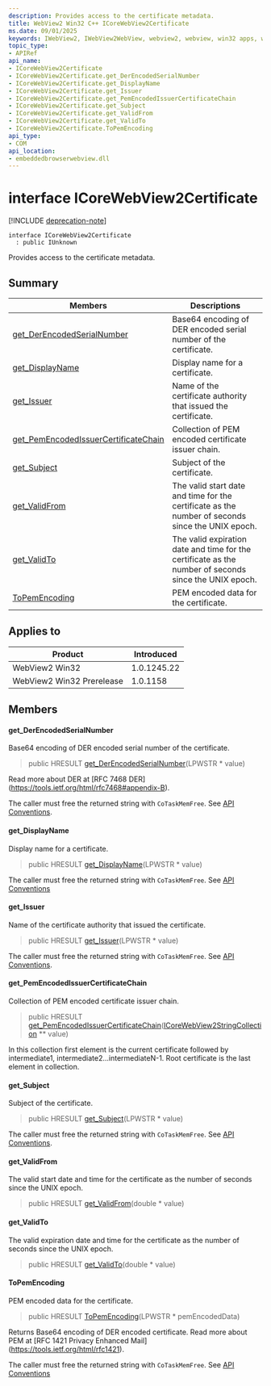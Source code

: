 ```yaml
---
description: Provides access to the certificate metadata.
title: WebView2 Win32 C++ ICoreWebView2Certificate
ms.date: 09/01/2025
keywords: IWebView2, IWebView2WebView, webview2, webview, win32 apps, win32, edge, ICoreWebView2, ICoreWebView2Controller, browser control, edge html, ICoreWebView2Certificate
topic_type: 
- APIRef
api_name:
- ICoreWebView2Certificate
- ICoreWebView2Certificate.get_DerEncodedSerialNumber
- ICoreWebView2Certificate.get_DisplayName
- ICoreWebView2Certificate.get_Issuer
- ICoreWebView2Certificate.get_PemEncodedIssuerCertificateChain
- ICoreWebView2Certificate.get_Subject
- ICoreWebView2Certificate.get_ValidFrom
- ICoreWebView2Certificate.get_ValidTo
- ICoreWebView2Certificate.ToPemEncoding
api_type:
- COM
api_location:
- embeddedbrowserwebview.dll
---
```


# interface ICoreWebView2Certificate

[!INCLUDE [deprecation-note](../includes/deprecation-note.md)]

```
interface ICoreWebView2Certificate
  : public IUnknown
```

Provides access to the certificate metadata.

## Summary

 Members                        | Descriptions
--------------------------------|---------------------------------------------
[get_DerEncodedSerialNumber](#get_derencodedserialnumber) | Base64 encoding of DER encoded serial number of the certificate.
[get_DisplayName](#get_displayname) | Display name for a certificate.
[get_Issuer](#get_issuer) | Name of the certificate authority that issued the certificate.
[get_PemEncodedIssuerCertificateChain](#get_pemencodedissuercertificatechain) | Collection of PEM encoded certificate issuer chain.
[get_Subject](#get_subject) | Subject of the certificate.
[get_ValidFrom](#get_validfrom) | The valid start date and time for the certificate as the number of seconds since the UNIX epoch.
[get_ValidTo](#get_validto) | The valid expiration date and time for the certificate as the number of seconds since the UNIX epoch.
[ToPemEncoding](#topemencoding) | PEM encoded data for the certificate.

## Applies to

Product                         | Introduced
--------------------------------|---------------------------------------------
WebView2 Win32            |    1.0.1245.22
WebView2 Win32 Prerelease |    1.0.1158

## Members

#### get_DerEncodedSerialNumber

Base64 encoding of DER encoded serial number of the certificate.

> public HRESULT [get_DerEncodedSerialNumber](#get_derencodedserialnumber)(LPWSTR * value)

Read more about DER at [RFC 7468 DER] (https://tools.ietf.org/html/rfc7468#appendix-B).

The caller must free the returned string with `CoTaskMemFree`. See [API Conventions](/microsoft-edge/webview2/concepts/win32-api-conventions#strings).

#### get_DisplayName

Display name for a certificate.

> public HRESULT [get_DisplayName](#get_displayname)(LPWSTR * value)

The caller must free the returned string with `CoTaskMemFree`. See [API Conventions](/microsoft-edge/webview2/concepts/win32-api-conventions#strings)

#### get_Issuer

Name of the certificate authority that issued the certificate.

> public HRESULT [get_Issuer](#get_issuer)(LPWSTR * value)

The caller must free the returned string with `CoTaskMemFree`. See [API Conventions](/microsoft-edge/webview2/concepts/win32-api-conventions#strings).

#### get_PemEncodedIssuerCertificateChain

Collection of PEM encoded certificate issuer chain.

> public HRESULT [get_PemEncodedIssuerCertificateChain](#get_pemencodedissuercertificatechain)([ICoreWebView2StringCollection](icorewebview2stringcollection.md#icorewebview2stringcollection) ** value)

In this collection first element is the current certificate followed by intermediate1, intermediate2...intermediateN-1. Root certificate is the last element in collection.

#### get_Subject

Subject of the certificate.

> public HRESULT [get_Subject](#get_subject)(LPWSTR * value)

The caller must free the returned string with `CoTaskMemFree`. See [API Conventions](/microsoft-edge/webview2/concepts/win32-api-conventions#strings).

#### get_ValidFrom

The valid start date and time for the certificate as the number of seconds since the UNIX epoch.

> public HRESULT [get_ValidFrom](#get_validfrom)(double * value)

#### get_ValidTo

The valid expiration date and time for the certificate as the number of seconds since the UNIX epoch.

> public HRESULT [get_ValidTo](#get_validto)(double * value)

#### ToPemEncoding

PEM encoded data for the certificate.

> public HRESULT [ToPemEncoding](#topemencoding)(LPWSTR * pemEncodedData)

Returns Base64 encoding of DER encoded certificate. Read more about PEM at [RFC 1421 Privacy Enhanced Mail] (https://tools.ietf.org/html/rfc1421).

The caller must free the returned string with `CoTaskMemFree`. See [API Conventions](/microsoft-edge/webview2/concepts/win32-api-conventions#strings)

